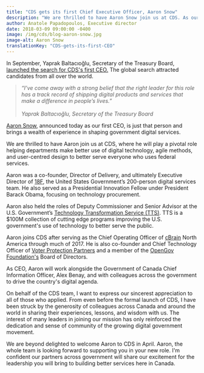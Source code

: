 ```yaml
---
title: "CDS gets its first Chief Executive Officer, Aaron Snow"
description: "We are thrilled to have Aaron Snow join us at CDS. As our first CEO, Aaron will have a key role helping departments make better use of digital, to better serve Canadians."
author: Anatole Papadopoulos, Executive director
date: 2018-03-09 09:00:00 -0400
image: /img/cds/blog-aaron-snow.jpg
image-alt: Aaron Snow
translationKey: "CDS-gets-its-first-CEO"
---
```


In September, Yaprak Baltacıoğlu, Secretary of the Treasury Board, [launched the search for CDS's first CEO.](https://digital.canada.ca/2017/09/12/wanted-ceo-cds/) The global search attracted candidates from all over the world.

> *“I’ve come away with a strong belief that the right leader for this role has a track record of shipping digital products and services that make a difference in people’s lives.”* <br> <br> *Yaprak Baltacıoğlu, Secretary of the Treasury Board*

[Aaron Snow](https://www.linkedin.com/in/aaronsnow/), announced today as our first CEO, is just that person and brings a wealth of experience in shaping government digital services.

We are thrilled to have Aaron join us at CDS, where he will play a pivotal role helping departments make better use of digital technology, agile methods, and user-centred design to better serve everyone who uses federal services. 

Aaron was a co-founder, Director of Delivery, and ultimately Executive Director of [18F](https://18f.gsa.gov/), the United States Government’s 200-person digital services team. He also served as a Presidential Innovation Fellow under President Barack Obama, focusing on technology procurement. 

Aaron also held the roles of Deputy Commissioner and Senior Advisor at the U.S. Government’s [Technology Transformation Service (TTS)](https://www.gsa.gov/about-us/organization/federal-acquisition-service/technology-transformation-services). TTS is a $100M collection of cutting edge programs improving the U.S. government's use of technology to better serve the public.

Aaron joins CDS after serving as the Chief Operating Officer of [cBrain](https://www.cbrain.com/) North America through much of 2017. He is also co-founder and Chief Technology Officer of [Voter Protection Partners](https://voterprotection.partners/) and a member of the [OpenGov Foundation's](https://www.opengovfoundation.org/) Board of Directors.

As CEO, Aaron will work alongside the Government of Canada Chief Information Officer, Alex Benay, and with colleagues across the government to drive the country's digital agenda.

On behalf of the CDS team, I want to express our sincerest appreciation to all of those who applied. From even before the formal launch of CDS, I have been struck by the generosity of colleagues across Canada and around the world in sharing their experiences, lessons, and wisdom with us. The interest of many leaders in joining our mission has only reinforced the dedication and sense of community of the growing digital government movement.

We are beyond delighted to welcome Aaron to CDS in April. Aaron, the whole team is looking forward to supporting you in your new role. I'm confident our partners across government will share our excitement for the leadership you will bring to building better services here in Canada.

